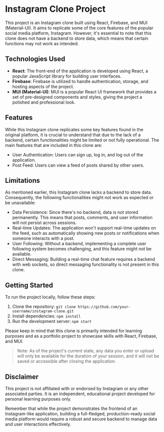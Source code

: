 # Instagram Clone Project

This project is an Instagram clone built using React, Firebase, and MUI (Material-UI). It aims to replicate some of the core features of the popular social media platform, Instagram. However, it's essential to note that this clone does not have a backend to store data, which means that certain functions may not work as intended.

## Technologies Used

- **React**: The front-end of the application is developed using React, a popular JavaScript library for building user interfaces.
- **Firebase**: Firebase is utilized to handle authentication, storage, and hosting aspects of the project.
- **MUI (Material-UI)**: MUI is a popular React UI framework that provides a set of pre-designed components and styles, giving the project a polished and professional look.

## Features

While this Instagram clone replicates some key features found in the original platform, it is crucial to understand that due to the lack of a backend, certain functionalities might be limited or not fully operational. The main features that are included in this clone are:

- User Authentication: Users can sign up, log in, and log out of the application.
- Post Feed: Users can view a feed of posts shared by other users.

## Limitations

As mentioned earlier, this Instagram clone lacks a backend to store data. Consequently, the following functionalities might not work as expected or be unavailable:

- Data Persistence: Since there's no backend, data is not stored permanently. This means that posts, comments, and user information will not persist across sessions.
- Real-time Updates: The application won't support real-time updates on the feed, such as automatically showing new posts or notifications when someone interacts with a post.
- User Following: Without a backend, implementing a complete user following system becomes challenging, and this feature might not be available.
- Direct Messaging: Building a real-time chat feature requires a backend with web sockets, so direct messaging functionality is not present in this clone.

## Getting Started

To run the project locally, follow these steps:

1. Clone the repository: `git clone https://github.com/your-username/instagram-clone.git`
2. Install dependencies: `npm install`
3. Run the development server: `npm start`

Please keep in mind that this clone is primarily intended for learning purposes and as a portfolio project to showcase skills with React, Firebase, and MUI.

> Note: As of the project's current state, any data you enter or upload will only be available for the duration of your session, and it will not be saved or accessible after closing the application.

## Disclaimer

This project is not affiliated with or endorsed by Instagram or any other associated parties. It is an independent, educational project developed for personal learning purposes only.

Remember that while the project demonstrates the frontend of an Instagram-like application, building a full-fledged, production-ready social media platform would require a robust and secure backend to manage data and user interactions effectively.
